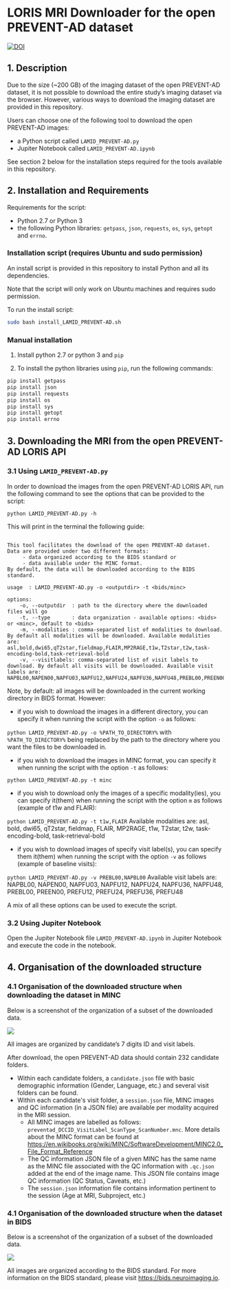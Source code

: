# LORIS MRI Downloader for the open PREVENT-AD dataset
[![DOI](https://zenodo.org/badge/183080104.svg)](https://zenodo.org/badge/latestdoi/183080104)

## 1. Description

Due to the size (~200 GB) of the imaging dataset of the open PREVENT-AD dataset, 
it is not possible to download the entire study’s imaging dataset via the browser. 
However, various ways to download the imaging dataset are provided in this repository. 
 
Users can choose one of the following tool to download the open PREVENT-AD images:
  - a Python script called `LAMID_PREVENT-AD.py`
  - Jupiter Notebook called `LAMID_PREVENT-AD.ipynb` 

See section 2 below for the installation steps required for the tools available in 
this repository.

## 2. Installation and Requirements

Requirements for the script:
- Python 2.7 or Python 3
- the following Python libraries: `getpass`, `json`, `requests`, `os`, `sys`, `getopt`
and `errno`. 

### Installation script (requires Ubuntu and sudo permission)

An install script is provided in this repository to install Python and all its dependencies.

Note that the script will only work on Ubuntu machines and requires sudo permission.

To run the install script:
```bash
sudo bash install_LAMID_PREVENT-AD.sh
```

### Manual installation

1. Install python 2.7 or python 3 and `pip`

2. To install the python libraries using `pip`, run the following commands:

```bash
pip install getpass
pip install json
pip install requests
pip install os
pip install sys
pip install getopt
pip install errno
```


## 3. Downloading the MRI from the open PREVENT-AD LORIS API

### 3.1 Using `LAMID_PREVENT-AD.py`

In order to download the images from the open PREVENT-AD LORIS API, run the following
command to see the options that can be provided to the script:

`python LAMID_PREVENT-AD.py -h`

This will print in the terminal the following guide:

```

This tool facilitates the download of the open PREVENT-AD dataset. Data are provided under two different formats:
	 - data organized according to the BIDS standard or 
	 - data available under the MINC format.
By default, the data will be downloaded according to the BIDS standard.

usage  : LAMID_PREVENT-AD.py -o <outputdir> -t <bids/minc> 

options: 
	-o, --outputdir  : path to the directory where the downloaded files will go 
	-t, --type       : data organization - available options: <bids> or <minc>, default to <bids>
	-m, --modalities : comma-separated list of modalities to download. By default all modalities will be downloaded. Available modalities are: asl,bold,dwi65,qT2star,fieldmap,FLAIR,MP2RAGE,t1w,T2star,t2w,task-encoding-bold,task-retrieval-bold
	-v, --visitlabels: comma-separated list of visit labels to download. By default all visits will be downloaded. Available visit labels are: NAPBL00,NAPEN00,NAPFU03,NAPFU12,NAPFU24,NAPFU36,NAPFU48,PREBL00,PREEN00,PREFU12,PREFU24,PREFU36,PREFU48

```

Note, by default: all images will be downloaded in the current working directory in BIDS format. 
However:
  - if you wish to download the images in a different directory, you can specify it when 
  running the script with the option `-o` as follows: 
  
  `python LAMID_PREVENT-AD.py -o %PATH_TO_DIRECTORY%` with `%PATH_TO_DIRECTORY%` being replaced 
  by the path to the directory where you want the files to be downloaded in.
  
  - if you wish to download the images in MINC format, you can specify it when running the script
  with the option `-t` as follows: 
  
  `python LAMID_PREVENT-AD.py -t minc`
  
  - if you wish to download only the images of a specific modality(ies), you can specify it(them) when running
  the script with the option `m` as follows (example of t1w and FLAIR): 
  
  `python LAMID_PREVENT-AD.py -t t1w,FLAIR`
  Available modalities are: asl, bold, dwi65, qT2star, fieldmap, FLAIR, MP2RAGE, t1w, T2star, t2w, 
  task-encoding-bold, task-retrieval-bold
  
  - if you wish to download images of specify visit label(s), you can specify them it(them) when running
  the script with the option `-v` as follows (example of baseline visits): 
  
  `python LAMID_PREVENT-AD.py -v PREBL00,NAPBL00`
  Available visit labels are: NAPBL00, NAPEN00, NAPFU03, NAPFU12, NAPFU24, NAPFU36, NAPFU48, 
  PREBL00, PREEN00, PREFU12, PREFU24, PREFU36, PREFU48

A mix of all these options can be used to execute the script.


### 3.2 Using Jupiter Notebook

Open the Jupiter Notebook file `LAMID_PREVENT-AD.ipynb` in Jupiter
Notebook and execute the code in the notebook.



## 4. Organisation of the downloaded structure

### 4.1 Organisation of the downloaded structure when downloading the dataset in MINC

Below is a screenshot of the organization of a subset of the downloaded data.

![](images/data_organization_minc.png)

All images are organized by candidate’s 7 digits ID and visit labels. 

After download, the open PREVENT-AD data should contain 232 candidate folders. 
* Within each candidate folders, a `candidate.json` file with basic demographic 
information (Gender, Language, etc.) and several visit folders can be found.
* Within each candidate's visit folder, a `session.json` file, MINC images and 
QC information (in a JSON file) are available per modality acquired in the MRI session. 
  * All MINC images are labelled as follows: `preventad_DCCID_VisitLabel_ScanType_ScanNumber.mnc`.
    More details about the MINC format can be found at 
    https://en.wikibooks.org/wiki/MINC/SoftwareDevelopment/MINC2.0_File_Format_Reference 
  * The QC information JSON file of a given MINC has the same name as the MINC file 
    associated with the QC information with `.qc.json` added at the end of the image name. 
    This JSON file contains image QC information (QC Status, Caveats, etc.)
  * The `session.json` information file contains information pertinent to the session 
    (Age at MRI, Subproject, etc.)

### 4.1 Organisation of the downloaded structure when the dataset in BIDS

Below is a screenshot of the organization of a subset of the downloaded data.

![](images/data_organization_bids.png)

All images are organized according to the BIDS standard. For more information
on the BIDS standard, please visit https://bids.neuroimaging.io.